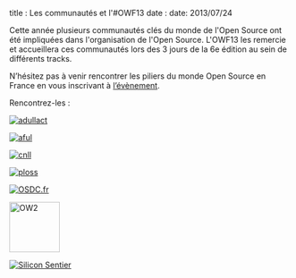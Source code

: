 title : Les communautés et l'#OWF13
date : date: 2013/07/24

Cette année plusieurs communautés clés du monde de l'Open Source ont été impliquées dans l'organisation de l'Open Source. 
L'OWF13 les remercie et accueillera ces communautés lors des 3 jours de la 6e édition au sein de différents tracks.

N’hésitez pas à venir rencontrer les piliers du monde Open Source en France en vous inscrivant à 
<a href="http://www.openworldforum.org/registration/" target="_blank">l’évènement</a>.


Rencontrez-les : 

<a href="http://www.adullact.org/"> <img alt="adullact" src="/static/pictures/partners/logo ADULLACT [Converti] 1.jpg"/></a>

<a href="http://aful.org/"> <img alt="aful" src="/static/pictures/partners/380px-AFUL_Logo_2004.png"/></a>    
          
<a href="http://www.cnll.fr/"> <img alt="cnll" src="/static/pictures/partners/logo-CNLL.jpg"/></a>
          
<a href="http://ploss.hosting.enovance.com/"> <img alt="ploss" src="/static/pictures/partners/Logo_PLOSS_CMJN.jpg"/></a>    
          
<a href="http://osdc.fr/"> <img alt="OSDC.fr" src="/static/pictures/partners/osdc community.png"/></a>

<a href="http://ow2.org/"><img alt="OW2" src="/static/pictures/partners/OW2_logo community.png" width="90px"/></a>
          
<a href="http://siliconsentier.org/"> <img alt="Silicon Sentier" src="/static/pictures/partners/Silicon-Sentier-300x75_BD.png"/></a> 
